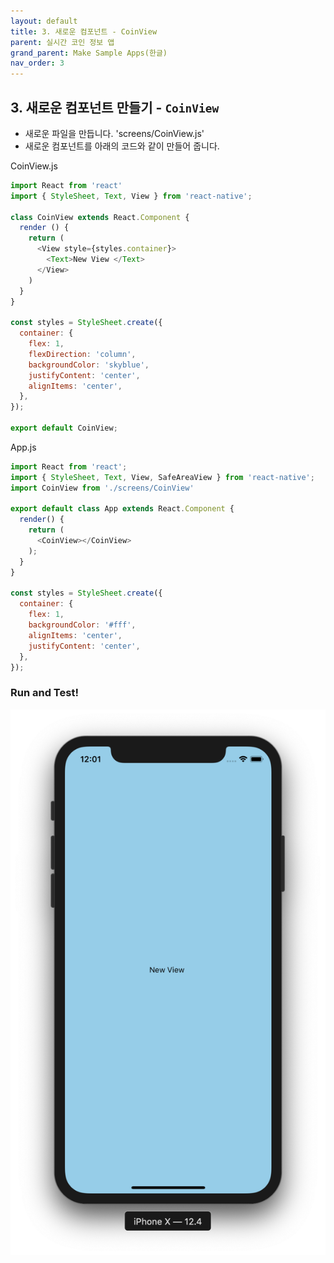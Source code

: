 ```yaml
---
layout: default
title: 3. 새로운 컴포넌트 - CoinView
parent: 실시간 코인 정보 앱
grand_parent: Make Sample Apps(한글)
nav_order: 3
---
```


## 3. 새로운 컴포넌트 만들기 - `CoinView`

- 새로운 파일을 만듭니다. 'screens/CoinView.js'
- 새로운 컴포넌트를 아래의 코드와 같이 만들어 줍니다. 

CoinView.js

```js
import React from 'react'
import { StyleSheet, Text, View } from 'react-native';

class CoinView extends React.Component {
  render () {
    return (
      <View style={styles.container}>
        <Text>New View </Text>
      </View>
    )
  }
}

const styles = StyleSheet.create({
  container: {
    flex: 1,
    flexDirection: 'column',
    backgroundColor: 'skyblue',
    justifyContent: 'center',
    alignItems: 'center',
  },
});

export default CoinView;
```


App.js

```js
import React from 'react';
import { StyleSheet, Text, View, SafeAreaView } from 'react-native';
import CoinView from './screens/CoinView'

export default class App extends React.Component {
  render() {
    return (
      <CoinView></CoinView>
    );
  }
}

const styles = StyleSheet.create({
  container: {
    flex: 1,
    backgroundColor: '#fff',
    alignItems: 'center',
    justifyContent: 'center',
  },
});

```

### Run and Test!

![sayHello](./screenshots/sayHello.png "sayHello")
